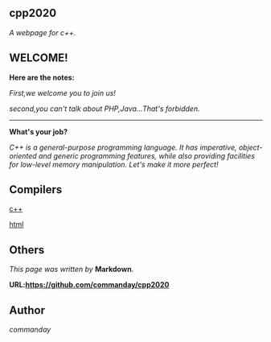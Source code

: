 ## cpp2020

*A webpage for c++.*
## WELCOME!
**Here are the notes:**

*First,we welcome you to join us!*

*second,you can't talk about PHP,Java…That's forbidden.*
***
**What's your job?**

*C++ is a general-purpose programming language. It has imperative, object-oriented and generic programming features, while also providing facilities for low-level memory manipulation. Let's make it more perfect!*

## Compilers

[c++](https://c.runoob.com/compile/12)

[html](https://c.runoob.com/front-end/61)

## Others
*This page was written by* __Markdown__.

__URL:https://github.com/commanday/cpp2020__

## Author

*commanday*

